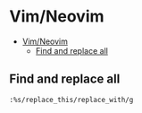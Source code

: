 # Vim/Neovim
<!--ts-->
* [Vim/Neovim](vim.md#vimneovim)
   * [Find and replace all](vim.md#find-and-replace-all)

<!-- Added by: runner, at: Wed Oct  6 08:34:13 UTC 2021 -->

<!--te-->

## Find and replace all
```vim
:%s/replace_this/replace_with/g
```
